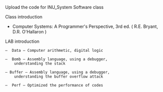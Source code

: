 Upload the code for INU_System Software class

Class introduction
  - Computer Systems: A Programmer's Perspective, 3rd ed. ( R.E. Bryant, D.R. O'Hallaron  )

LAB introduction

	–  Data – Computer arithmetic, digital logic
			
	–  Bomb – Assembly language, using a debugger,
		understanding the stack
			
	– Buffer – Assembly language, using a debugger,
		understanding the buffer overflow attack
			
	–  Perf – Optimized the performance of codes
			
